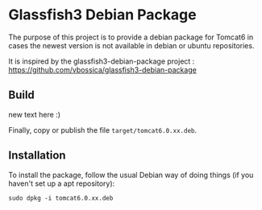Glassfish3 Debian Package
=========================

The purpose of this project is to provide a debian package for Tomcat6 in cases the newest version is not available in debian or ubuntu repositories.

It is inspired by the glassfish3-debian-package project : https://github.com/vbossica/glassfish3-debian-package


Build
-----

new text here :)



Finally, copy or publish the file `target/tomcat6.0.xx.deb`.

Installation
------------

To install the package, follow the usual Debian way of doing things (if you haven't set up a apt repository):

    sudo dpkg -i tomcat6.0.xx.deb


